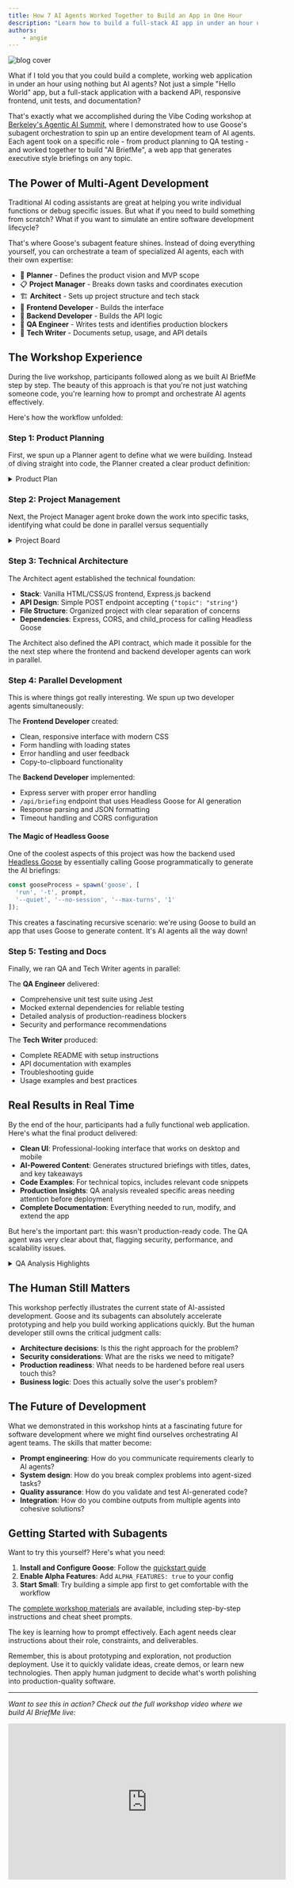 ```yaml
---
title: How 7 AI Agents Worked Together to Build an App in One Hour
description: "Learn how to build a full-stack AI app in under an hour using Goose's subagent orchestration, from planning to testing."
authors: 
    - angie
---
```


![blog cover](header-image.png)

What if I told you that you could build a complete, working web application in under an hour using nothing but AI agents? Not just a simple "Hello World" app, but a full-stack application with a backend API, responsive frontend, unit tests, and documentation?

That's exactly what we accomplished during the Vibe Coding workshop at [Berkeley's Agentic AI Summit](https://www.youtube.com/embed/_w5m3h9jY-w?start=7146), where I demonstrated how to use Goose's subagent orchestration to spin up an entire development team of AI agents. Each agent took on a specific role - from product planning to QA testing - and worked together to build "AI BriefMe", a web app that generates executive style briefings on any topic.

<!-- truncate -->

## The Power of Multi-Agent Development

Traditional AI coding assistants are great at helping you write individual functions or debug specific issues. But what if you need to build something from scratch? What if you want to simulate an entire software development lifecycle?

That's where Goose's subagent feature shines. Instead of doing everything yourself, you can orchestrate a team of specialized AI agents, each with their own expertise:

- 🧠 **Planner** - Defines the product vision and MVP scope
- 📋 **Project Manager** - Breaks down tasks and coordinates execution  
- 🏗️ **Architect** - Sets up project structure and tech stack
- 🎨 **Frontend Developer** - Builds the interface
- 🧩 **Backend Developer** - Builds the API logic
- 🧪 **QA Engineer** - Writes tests and identifies production blockers
- 📝 **Tech Writer** - Documents setup, usage, and API details

## The Workshop Experience

During the live workshop, participants followed along as we built AI BriefMe step by step. The beauty of this approach is that you're not just watching someone code, you're learning how to prompt and orchestrate AI agents effectively.

Here's how the workflow unfolded:

### Step 1: Product Planning
First, we spun up a Planner agent to define what we were building. Instead of diving straight into code, the Planner created a clear product definition:

<details>
 <summary>Product Plan</summary>

 ```md
 # AI BriefMe MVP - 40-Minute Build Plan

## Goals
Build a functional web app that generates daily briefings on any topic in **40 minutes**. Users input a topic and get an instant, well-formatted briefing.

## Core MVP Features (Must-Have)
1. **Simple web interface** with topic input field and generate button
2. **AI-powered briefing generation** that returns:
   - Title
   - Today's date
   - 2-3 bullet-point takeaways
   - Optional code snippet or chart for technical topics
3. **Clean display** of the generated briefing
4. **Basic error handling** for API failures

## Technical Stack (Keep It Simple)
- **Frontend**: Single HTML page with vanilla JS (no frameworks)
- **Backend**: Python Flask app with single endpoint
- **AI**: Headless Goose as an LLM service
- **Deployment**: Local development server (no cloud deployment)

## Team Responsibilities

### PM
- Define exact briefing format and user flow
- Create sample topics for testing

### Architect  
- Design simple API contract between frontend/backend
- Choose AI prompt structure for consistent output

### Frontend Dev
- Build single-page interface with form and results display
- Handle loading states and basic error messages

### Backend Dev
- Create Flask app with `/generate-briefing` endpoint
- Integrate with AI API and format response
- Add basic input validation

### QA
- Test with 3-5 different topic types
- Verify error handling works
- Check output format consistency

### Tech Writer
- Write brief README with setup instructions
- Document the API endpoint

## Design Considerations
- **Mobile-friendly** but desktop-first
- **Fast response time** - show loading indicator
- **Copy-friendly output** - users should be able to easily copy/share
- **Graceful failures** - clear error messages when AI is unavailable

## Success Criteria
✅ User can enter any topic and get a formatted briefing  
✅ App handles both technical and non-technical topics  
✅ Clean, readable output format  
✅ Works locally without deployment complexity  

## Out of Scope (Save for Later)
- User accounts or login
- Email delivery or scheduling  
- Historical briefings or dashboard
- Advanced formatting or customization
- Mobile app or PWA features
- Analytics or usage tracking

---
**Timeline**: 40 minutes total  
**Demo ready**: Functional app running locally with 2-3 example briefings generated
```
</details>


### Step 2: Project Management
Next, the Project Manager agent broke down the work into specific tasks, identifying what could be done in parallel versus sequentially

<details>
  <summary>Project Board</summary>

  ```md
  # AI BriefMe - Project Board

## Sprint Overview
**Duration**: 40 minutes  
**Goal**: Functional MVP with topic input → AI briefing generation → display

---

## 🏗️ ARCHITECT (Start First - 5 minutes)
**Dependencies**: None - blocks all other dev work

### Tasks:
- [ ] **API Contract Design** (3 min)
  - Define `/generate-briefing` POST endpoint structure
  - Specify request/response JSON format
  - Document error response codes
- [ ] **AI Prompt Template** (2 min)
  - Create consistent prompt structure for briefing generation
  - Define output format requirements (title, date, bullets, optional code)

**Deliverables**: `api_spec.md` with endpoint docs and prompt template

---

## 🔧 BACKEND DEV (After Architect - 15 minutes)
**Dependencies**: API contract from Architect

### Tasks:
- [ ] **Flask App Setup** (3 min)
  - Create `app.py` with basic Flask structure
  - Add CORS for frontend integration
- [ ] **Generate Briefing Endpoint** (8 min)
  - Implement `/generate-briefing` POST route
  - Format AI response to match API contract
- [ ] **Error Handling** (2 min)
  - Add try/catch for API failures
  - Return appropriate error responses
- [ ] **Basic Validation** (2 min)
  - Validate topic input (not empty, reasonable length)
  - Sanitize input before sending to AI

**Deliverables**: Working Flask backend ready for frontend integration

---

## 🎨 FRONTEND DEV (Parallel with Backend - 15 minutes)
**Dependencies**: API contract from Architect (can start with mock data)

### Tasks:
- [ ] **HTML Structure** (3 min)
  - Create `index.html` with form and results sections
  - Add basic semantic structure
- [ ] **CSS Styling** (5 min)
  - Style input form and results display
  - Add loading spinner/state
  - Make mobile-friendly
- [ ] **JavaScript Logic** (5 min)
  - Handle form submission
  - Make API call to backend
  - Display results and handle loading states
- [ ] **Error UI** (2 min)
  - Show user-friendly error messages
  - Handle network failures gracefully

**Deliverables**: Complete frontend ready to connect to backend

---

## 🧪 QA (After Backend + Frontend Ready - 8 minutes)
**Dependencies**: Working backend and frontend integration

### Tasks:
- [ ] **Happy Path Testing** (3 min)
  - Test 3 different topic types: business, technical, general
  - Verify output format consistency
- [ ] **Error Scenarios** (3 min)
  - Test empty input, very long input
  - Test with backend down/API key issues
  - Verify error messages display correctly
- [ ] **Cross-browser Check** (2 min)
  - Quick test in Chrome and Safari
  - Verify mobile responsiveness

**Deliverables**: Bug report and sign-off for demo readiness

---

## 📝 TECH WRITER (Parallel with Development - 10 minutes)
**Dependencies**: API spec from Architect, can work in parallel

### Tasks:
- [ ] **README Creation** (5 min)
  - Setup instructions for local development
  - Required dependencies and API keys
  - How to run the application
- [ ] **API Documentation** (3 min)
  - Document the `/generate-briefing` endpoint
  - Include request/response examples
- [ ] **Sample Topics List** (2 min)
  - Create 5-10 example topics for demo
  - Mix of technical and non-technical subjects

**Deliverables**: `README.md`, `API.md`, and `sample_topics.md`

---

## 📋 PM COORDINATION TASKS
**Ongoing throughout sprint**

### Tasks:
- [ ] **Define Exact Briefing Format** (2 min)
  - Specify title format, bullet structure
  - Decide on code snippet criteria
- [ ] **Create Test Topics** (3 min)
  - Prepare demo scenarios
  - Include edge cases for QA
- [ ] **Integration Coordination** (5 min)
  - Ensure frontend/backend connection works
  - Coordinate final testing and demo prep

---

## ⏱️ TIMELINE & DEPENDENCIES

### Phase 1 (0-5 min): Foundation
- **Architect**: API design and prompt template
- **Tech Writer**: Start README and documentation

### Phase 2 (5-20 min): Parallel Development  
- **Backend Dev**: Build Flask app and endpoint
- **Frontend Dev**: Build UI (can use mock data initially)
- **Tech Writer**: Continue documentation

### Phase 3 (20-32 min): Integration & Testing
- **Frontend/Backend**: Connect and test integration
- **QA**: Begin testing as soon as integration works
- **PM**: Coordinate final pieces

### Phase 4 (32-40 min): Final Polish & Demo Prep
- **All**: Bug fixes and demo preparation
- **QA**: Final sign-off
- **PM**: Demo script and presentation

---

## 🎯 CRITICAL PATH
1. Architect completes API spec → Backend can start
2. Backend completes endpoint → Frontend integration can happen  
3. Frontend + Backend working → QA can test
4. QA passes → Demo ready

## ⚠️ RISK MITIGATION
- **Integration Problems**: Frontend dev should test with mock data first
- **Time Overruns**: Cut optional features (code snippets, advanced styling) if needed
```

</details>


### Step 3: Technical Architecture
The Architect agent established the technical foundation:

- **Stack**: Vanilla HTML/CSS/JS frontend, Express.js backend
- **API Design**: Simple POST endpoint accepting `{"topic": "string"}`
- **File Structure**: Organized project with clear separation of concerns
- **Dependencies**: Express, CORS, and child_process for calling Headless Goose

The Architect also defined the API contract, which made it possible for the the next step where the frontend and backend developer agents can work in parallel.

### Step 4: Parallel Development
This is where things got really interesting. We spun up two developer agents simultaneously:

The **Frontend Developer** created:
- Clean, responsive interface with modern CSS
- Form handling with loading states
- Error handling and user feedback
- Copy-to-clipboard functionality

The **Backend Developer** implemented:
- Express server with proper error handling
- `/api/briefing` endpoint that uses Headless Goose for AI generation
- Response parsing and JSON formatting
- Timeout handling and CORS configuration

#### The Magic of Headless Goose

One of the coolest aspects of this project was how the backend used [Headless Goose](/docs/tutorials/headless-goose) by essentially calling Goose programmatically to generate the AI briefings:

```javascript
const gooseProcess = spawn('goose', [
  'run', '-t', prompt, 
  '--quiet', '--no-session', '--max-turns', '1'
]);
```

This creates a fascinating recursive scenario: we're using Goose to build an app that uses Goose to generate content. It's AI agents all the way down!

### Step 5: Testing and Docs
Finally, we ran QA and Tech Writer agents in parallel:

The **QA Engineer** delivered:
- Comprehensive unit test suite using Jest
- Mocked external dependencies for reliable testing
- Detailed analysis of production-readiness blockers
- Security and performance recommendations

The **Tech Writer** produced:
- Complete README with setup instructions
- API documentation with examples
- Troubleshooting guide
- Usage examples and best practices

## Real Results in Real Time

By the end of the hour, participants had a fully functional web application. Here's what the final product delivered:

- **Clean UI**: Professional-looking interface that works on desktop and mobile
- **AI-Powered Content**: Generates structured briefings with titles, dates, and key takeaways
- **Code Examples**: For technical topics, includes relevant code snippets
- **Production Insights**: QA analysis revealed specific areas needing attention before deployment
- **Complete Documentation**: Everything needed to run, modify, and extend the app

But here's the important part: this wasn't production-ready code. The QA agent was very clear about that, flagging security, performance, and scalability issues.

<details>
  <summary>QA Analysis Highlights</summary>

  ```md
    ## 🔍 QA Analysis Highlights

    ### Critical Issues Identified
    - **Security**: Command injection risk, no authentication, missing rate limiting
    - **Performance**: Blocking operations, memory leaks, inefficient parsing
    - **Scalability**: Single-threaded bottleneck, no horizontal scaling support

    ### Risk Assessment
    - **Overall Risk Level**: HIGH ⚠️
    - **Production Readiness**: Not recommended without addressing critical issues
    - **Timeline for Production**: 2-3 weeks for P0 items, 4-6 weeks for full readiness

    ### Testing Quality Assessment
    - **Test Coverage**: Excellent (91%+ across all metrics)
    - **Edge Case Handling**: Comprehensive
    - **Error Scenarios**: Well covered
    - **Resilience Testing**: Implemented
  ```

</details>

## The Human Still Matters

This workshop perfectly illustrates the current state of AI-assisted development. Goose and its subagents can absolutely accelerate prototyping and help you build working applications quickly. But the human developer still owns the critical judgment calls:

- **Architecture decisions**: Is this the right approach for the problem?
- **Security considerations**: What are the risks we need to mitigate?
- **Production readiness**: What needs to be hardened before real users touch this?
- **Business logic**: Does this actually solve the user's problem?

## The Future of Development

What we demonstrated in this workshop hints at a fascinating future for software development where we might find ourselves orchestrating AI agent teams. The skills that matter become:

- **Prompt engineering**: How do you communicate requirements clearly to AI agents?
- **System design**: How do you break complex problems into agent-sized tasks?
- **Quality assurance**: How do you validate and test AI-generated code?
- **Integration**: How do you combine outputs from multiple agents into cohesive solutions?

## Getting Started with Subagents

Want to try this yourself? Here's what you need:

1. **Install and Configure Goose**: Follow the [quickstart guide](https://block.github.io/goose/docs/quickstart)
2. **Enable Alpha Features**: Add `ALPHA_FEATURES: true` to your config
3. **Start Small**: Try building a simple app first to get comfortable with the workflow

The [complete workshop materials](https://gist.github.com/angiejones/60ff19c08c5a3992e42adc8de3e96309) are available, including step-by-step instructions and cheat sheet prompts. 

The key is learning how to prompt effectively. Each agent needs clear instructions about their role, constraints, and deliverables.

Remember, this is about prototyping and exploration, not production deployment. Use it to quickly validate ideas, create demos, or learn new technologies. Then apply human judgment to decide what's worth polishing into production-quality software.

---

*Want to see this in action? Check out the full workshop video where we build AI BriefMe live:*

<iframe class="aspect-ratio" width="560" height="315" src="https://www.youtube.com/embed/_w5m3h9jY-w?start=7146" title="Vibe Coding with Goose Workshop" frameborder="0" allow="accelerometer; autoplay; clipboard-write; encrypted-media; gyroscope; picture-in-picture" allowfullscreen></iframe>

<head>
  <meta property="og:title" content="How 7 AI Agents Worked Together to Build an App in One Hour" />
  <meta property="og:type" content="article" />
  <meta property="og:url" content="https://block.github.io/goose/blog/2025/08/10/vibe-coding-with-goose-building-apps-with-ai-agents" />
  <meta property="og:description" content="Learn how to build a full-stack AI app in under an hour using Goose's multi-agent orchestration, from planning to QA testing." />
  <meta property="og:image" content="https://block.github.io/goose/assets/images/header-image-b685ea475ff7b8ae3563317b347fddb0.png" />
  <meta name="twitter:card" content="summary_large_image" />
  <meta property="twitter:domain" content="block.github.io/goose" />
  <meta name="twitter:title" content="How 7 AI Agents Worked Together to Build an App in One Hour" />
  <meta name="twitter:description" content="Learn how to build a full-stack AI app in under an hour using Goose's multi-agent orchestration, from planning to QA testing." />
  <meta name="twitter:image" content="https://block.github.io/goose/assets/images/header-image-b685ea475ff7b8ae3563317b347fddb0.png" />
</head>